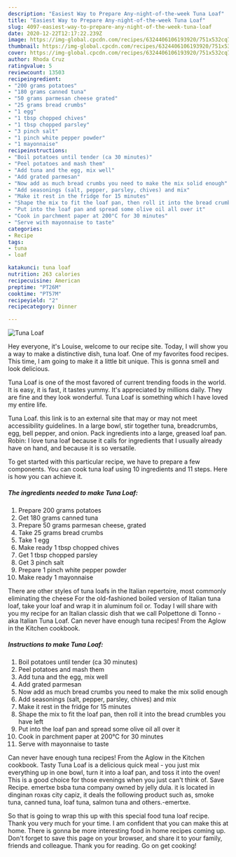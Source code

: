 ```yaml
---
description: "Easiest Way to Prepare Any-night-of-the-week Tuna Loaf"
title: "Easiest Way to Prepare Any-night-of-the-week Tuna Loaf"
slug: 4097-easiest-way-to-prepare-any-night-of-the-week-tuna-loaf
date: 2020-12-22T12:17:22.239Z
image: https://img-global.cpcdn.com/recipes/6324406106193920/751x532cq70/tuna-loaf-recipe-main-photo.jpg
thumbnail: https://img-global.cpcdn.com/recipes/6324406106193920/751x532cq70/tuna-loaf-recipe-main-photo.jpg
cover: https://img-global.cpcdn.com/recipes/6324406106193920/751x532cq70/tuna-loaf-recipe-main-photo.jpg
author: Rhoda Cruz
ratingvalue: 5
reviewcount: 13503
recipeingredient:
- "200 grams potatoes"
- "180 grams canned tuna"
- "50 grams parmesan cheese grated"
- "25 grams bread crumbs"
- "1 egg"
- "1 tbsp chopped chives"
- "1 tbsp chopped parsley"
- "3 pinch salt"
- "1 pinch white pepper powder"
- "1 mayonnaise"
recipeinstructions:
- "Boil potatoes until tender (ca 30 minutes)"
- "Peel potatoes and mash them"
- "Add tuna and the egg, mix well"
- "Add grated parmesan"
- "Now add as much bread crumbs you need to make the mix solid enough"
- "Add seasonings (salt, pepper, parsley, chives) and mix"
- "Make it rest in the fridge for 15 minutes"
- "Shape the mix to fit the loaf pan, then roll it into the bread crumbles you have left"
- "Put into the loaf pan and spread some olive oil all over it"
- "Cook in parchment paper at 200°C for 30 minutes"
- "Serve with mayonnaise to taste"
categories:
- Recipe
tags:
- tuna
- loaf

katakunci: tuna loaf 
nutrition: 263 calories
recipecuisine: American
preptime: "PT26M"
cooktime: "PT57M"
recipeyield: "2"
recipecategory: Dinner

---
```



![Tuna Loaf](https://img-global.cpcdn.com/recipes/6324406106193920/751x532cq70/tuna-loaf-recipe-main-photo.jpg)

Hey everyone, it's Louise, welcome to our recipe site. Today, I will show you a way to make a distinctive dish, tuna loaf. One of my favorites food recipes. This time, I am going to make it a little bit unique. This is gonna smell and look delicious.

Tuna Loaf is one of the most favored of current trending foods in the world. It is easy, it is fast, it tastes yummy. It's appreciated by millions daily. They are fine and they look wonderful. Tuna Loaf is something which I have loved my entire life.

Tuna Loaf. this link is to an external site that may or may not meet accessibility guidelines. In a large bowl, stir together tuna, breadcrumbs, egg, bell pepper, and onion. Pack ingredients into a large, greased loaf pan. Robin: I love tuna loaf because it calls for ingredients that I usually already have on hand, and because it is so versatile.


To get started with this particular recipe, we have to prepare a few components. You can cook tuna loaf using 10 ingredients and 11 steps. Here is how you can achieve it.

<!--inarticleads1-->

##### The ingredients needed to make Tuna Loaf:

1. Prepare 200 grams potatoes
1. Get 180 grams canned tuna
1. Prepare 50 grams parmesan cheese, grated
1. Take 25 grams bread crumbs
1. Take 1 egg
1. Make ready 1 tbsp chopped chives
1. Get 1 tbsp chopped parsley
1. Get 3 pinch salt
1. Prepare 1 pinch white pepper powder
1. Make ready 1 mayonnaise


There are other styles of tuna loafs in the Italian repertoire, most commonly eliminating the cheese For the old-fashioned boiled version of Italian tuna loaf, take your loaf and wrap it in aluminum foil or. Today I will share with you my recipe for an Italian classic dish that we call Polpettone di Tonno - aka Italian Tuna Loaf. Can never have enough tuna recipes! From the Aglow in the Kitchen cookbook. 

<!--inarticleads2-->

##### Instructions to make Tuna Loaf:

1. Boil potatoes until tender (ca 30 minutes)
1. Peel potatoes and mash them
1. Add tuna and the egg, mix well
1. Add grated parmesan
1. Now add as much bread crumbs you need to make the mix solid enough
1. Add seasonings (salt, pepper, parsley, chives) and mix
1. Make it rest in the fridge for 15 minutes
1. Shape the mix to fit the loaf pan, then roll it into the bread crumbles you have left
1. Put into the loaf pan and spread some olive oil all over it
1. Cook in parchment paper at 200°C for 30 minutes
1. Serve with mayonnaise to taste


Can never have enough tuna recipes! From the Aglow in the Kitchen cookbook. Tasty Tuna Loaf is a delicious quick meal - you just mix everything up in one bowl, turn it into a loaf pan, and toss it into the oven! This is a good choice for those evenings when you just can&#39;t think of. Save Recipe. emertxe bsba tuna company owned by jelly dula. it is located in dinginan roxas city capiz, it deals the following product such as, smoke tuna, canned tuna, loaf tuna, salmon tuna and others.-emertxe. 

So that is going to wrap this up with this special food tuna loaf recipe. Thank you very much for your time. I am confident that you can make this at home. There is gonna be more interesting food in home recipes coming up. Don't forget to save this page on your browser, and share it to your family, friends and colleague. Thank you for reading. Go on get cooking!
